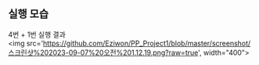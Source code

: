 ## 실행 모습

4번 + 1번 실행 결과 <br>
<img src='https://github.com/Eziwon/PP_Project1/blob/master/screenshot/스크린샷%202023-09-07%20오전%201.12.19.png?raw=true', width="400">
